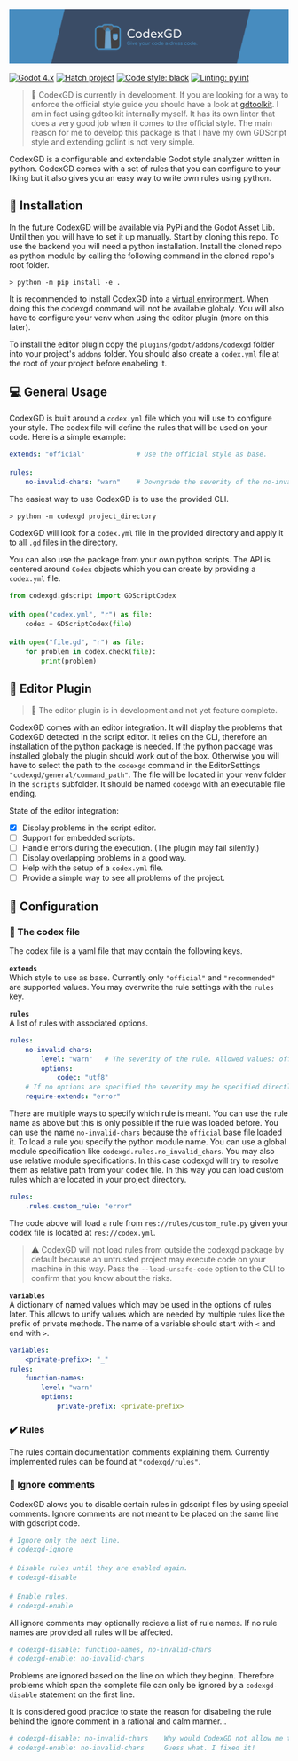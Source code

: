 <img src="./assets/banner.svg">

<!--# <img src="./plugins/godot/icon.svg" style="vertical-align: top; height: 1.3em" /> CodexGD - *Give your code a dress code*.-->
<br>

[![Godot 4.x](https://img.shields.io/static/v1?label=Godot&message=4.x&color=grey&logo=godotengine&logoColor=white&labelColor=478cbf)](https://godotengine.org)
[![Hatch project](https://img.shields.io/badge/%F0%9F%A5%9A-Hatch-4051b5.svg)](https://github.com/pypa/hatch)
[![Code style: black](https://img.shields.io/badge/code%20style-black-000000.svg)](https://github.com/psf/black)
[![Linting: pylint](https://img.shields.io/badge/linting-pylint-yellowgreen.svg)](https://github.com/PyCQA/pylint)

> :construction: CodexGD is currently in development. If you are looking for a way to enforce the official style guide you should have a look at [gdtoolkit](https://github.com/Scony/godot-gdscript-toolkit). I am in fact using gdtoolkit internally myself. It has its own linter that does a very good job when it comes to the official style. The main reason for me to develop this package is that I have my own GDScript style and extending gdlint is not very simple.

CodexGD is a configurable and extendable Godot style analyzer written in python. CodexGD comes with a set of rules that you can configure to your liking but it also gives you an easy way to write own rules using python.

## :electric_plug: Installation
In the future CodexGD will be available via PyPi and the Godot Asset Lib. Until then you will have to set it up manually. Start by cloning this repo. 
To use the backend you will need a python installation. Install the cloned repo as python module by calling the following command in the cloned repo's root folder.
```shell
> python -m pip install -e .
```
It is recommended to install CodexGD into a [virtual environment](https://docs.python.org/3/tutorial/venv.html). When doing this the codexgd command will not be available globaly. You will also have to configure your venv when using the editor plugin (more on this later).

To install the editor plugin copy the `plugins/godot/addons/codexgd` folder into your project's `addons` folder. You should also create a `codex.yml` file at the root of your project before enabeling it.

## :computer: General Usage
CodexGD is built around a `codex.yml` file which you will use to configure your style. The codex file will define the rules that will be used on your code. Here is a simple example:
```yml
extends: "official"             # Use the official style as base.

rules:
    no-invalid-chars: "warn"    # Downgrade the severity of the no-invalid-chars rule.
```

The easiest way to use CodexGD is to use the provided CLI.
```shell
> python -m codexgd project_directory
```
CodexGD will look for a `codex.yml` file in the provided directory and apply it to all `.gd` files in the directory.

You can also use the package from your own python scripts. The API is centered around `Codex` objects which you can create by providing a `codex.yml` file.

```python
from codexgd.gdscript import GDScriptCodex

with open("codex.yml", "r") as file:
    codex = GDScriptCodex(file)

with open("file.gd", "r") as file:
    for problem in codex.check(file):
        print(problem)
```

## :jigsaw: Editor Plugin
> :construction: The editor plugin is in development and not yet feature complete.

CodexGD comes with an editor integration. It will display the problems that CodexGD detected in the script editor. It relies on the CLI, therefore an installation of the python package is needed. If the python package was installed globaly the plugin should work out of the box. Otherwise you will have to select the path to the `codexgd` command in the EditorSettings `"codexgd/general/command_path"`. The file will be located in your venv folder in the `scripts` subfolder. It should be named `codexgd` with an executable file ending.

State of the editor integration:
- [x] Display problems in the script editor.
- [ ] Support for embedded scripts.
- [ ] Handle errors during the execution. (The plugin may fail silently.)
- [ ] Display overlapping problems in a good way.
- [ ] Help with the setup of a `codex.yml` file.
- [ ] Provide a simple way to see all problems of the project.

## :wrench: Configuration

### :scroll: The codex file
The codex file is a yaml file that may contain the following keys.  

**`extends`**  
Which style to use as base. Currently only `"official"` and `"recommended"` are supported values. You may overwrite the rule settings with the `rules` key.

**`rules`**  
A list of rules with associated options.
```yaml
rules:
    no-invalid-chars:
        level: "warn"   # The severity of the rule. Allowed values: off, warn, error
        options:
            codec: "utf8"
    # If no options are specified the severity may be specified directly.
    require-extends: "error"
```
There are multiple ways to specify which rule is meant. You can use the rule name as above but this is only possible if the rule was loaded before. You can use the name `no-invalid-chars` because the `official` base file loaded it. To load a rule you specify the python module name. You can use a global module specification like `codexgd.rules.no_invalid_chars`. You may also use relative module specifications. In this case codexgd will try to resolve them as relative path from your codex file. In this way you can load custom rules which are located in your project directory.
```yaml
rules:
    .rules.custom_rule: "error"
```
The code above will load a rule from `res://rules/custom_rule.py` given your codex file is located at `res://codex.yml`.
> :warning: CodexGD will not load rules from outside the codexgd package by default because an untrusted project may execute code on your machine in this way. Pass the `--load-unsafe-code` option to the CLI to confirm that you know about the risks.

**`variables`**  
A dictionary of named values which may be used in the options of rules later. This allows to unify values which are needed by multiple rules like the prefix of private methods. The name of a variable should start with `<` and end with `>`.
```yaml
variables:
    <private-prefix>: "_"
rules:
    function-names:
        level: "warn"
        options:
            private-prefix: <private-prefix>
```

### :heavy_check_mark: Rules
The rules contain documentation comments explaining them. Currently implemented rules can be found at `"codexgd/rules"`.

### :see_no_evil: Ignore comments
CodexGD alows you to disable certain rules in gdscript files by using special comments.
Ignore comments are not meant to be placed on the same line with gdscript code.

```python
# Ignore only the next line.
# codexgd-ignore

# Disable rules until they are enabled again.
# codexgd-disable

# Enable rules.
# codexgd-enable
```
All ignore comments may optionally recieve a list of rule names. If no rule names are provided all rules will be affected.
```python
# codexgd-disable: function-names, no-invalid-chars
# codexgd-enable: no-invalid-chars
```

Problems are ignored based on the line on which they beginn. Therefore problems which span the complete file can only be ignored by a `codexgd-disable` statement on the first line.

It is considered good practice to state the reason for disabeling the rule behind the ignore comment in a rational and calm manner...
```python
# codexgd-disable: no-invalid-chars    Why would CodexGD not allow me to use utf8 inside of strings?! What is the developer even thinking!
# codexgd-enable: no-invalid-chars     Guess what. I fixed it!
```
